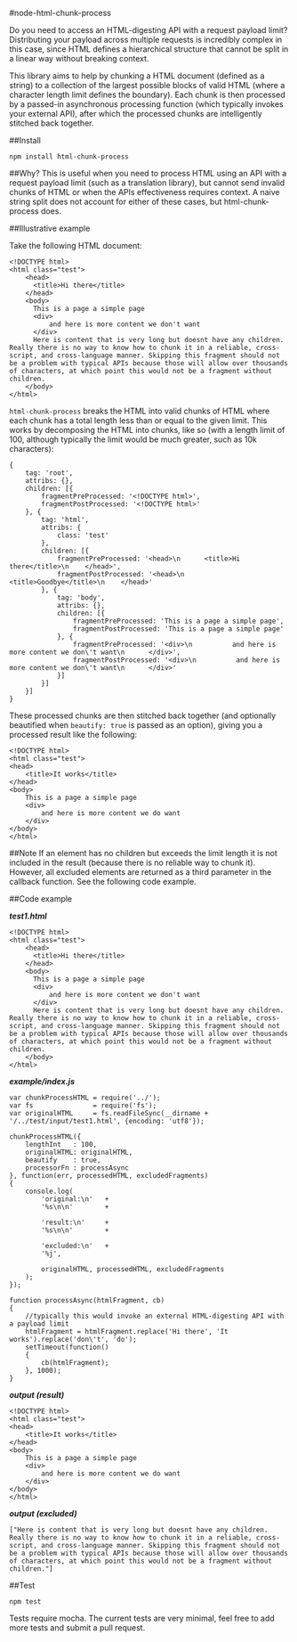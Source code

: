 #node-html-chunk-process

Do you need to access an HTML-digesting API with a request payload limit? Distributing your payload across multiple requests is incredibly complex in this case, since HTML defines a hierarchical structure that cannot be split in a linear way without breaking context.

This library aims to help by chunking a HTML document (defined as a string) to a collection of the largest possible blocks of valid HTML (where a character length limit defines the boundary). Each chunk is then processed by a passed-in asynchronous processing function (which typically invokes your external API), after which the processed chunks are intelligently stitched back together.

##Install

    npm install html-chunk-process

##Why?
This is useful when you need to process HTML using an API with a request payload limit (such as a translation library), but cannot send invalid chunks of HTML or when the APIs effectiveness requires context. A naive string split does not account for either of these cases, but html-chunk-process does.

##Illustrative example

Take the following HTML document:

    <!DOCTYPE html>
    <html class="test">
        <head>
          <title>Hi there</title>
        </head>
        <body>
          This is a page a simple page
          <div>
              and here is more content we don't want
          </div>
          Here is content that is very long but doesnt have any children. Really there is no way to know how to chunk it in a reliable, cross-script, and cross-language manner. Skipping this fragment should not be a problem with typical APIs because those will allow over thousands of characters, at which point this would not be a fragment without children.
        </body>
    </html>

`html-chunk-process` breaks the HTML into valid chunks of HTML where each chunk has a total length less than or equal to the given limit. This works by decomposing the HTML into chunks, like so (with a length limit of 100, although typically the limit would be much greater, such as 10k characters):

    {
        tag: 'root',
        attribs: {},
        children: [{
            fragmentPreProcessed: '<!DOCTYPE html>',
            fragmentPostProcessed: '<!DOCTYPE html>'
        }, {
            tag: 'html',
            attribs: {
                class: 'test'
            },
            children: [{
                fragmentPreProcessed: '<head>\n      <title>Hi there</title>\n    </head>',
                fragmentPostProcessed: '<head>\n      <title>Goodbye</title>\n    </head>'
            }, {
                tag: 'body',
                attribs: {},
                children: [{
                    fragmentPreProcessed: 'This is a page a simple page',
                    fragmentPostProcessed: 'This is a page a simple page'
                }, {
                    fragmentPreProcessed: '<div>\n          and here is more content we don\'t want\n      </div>',
                    fragmentPostProcessed: '<div>\n          and here is more content we don\'t want\n      </div>'
                }]
            }]
        }]
    }

These processed chunks are then stitched back together (and optionally beautified when `beautify: true` is passed as an option), giving you a processed result like the following:

    <!DOCTYPE html>
    <html class="test">
    <head>
        <title>It works</title>
    </head>
    <body>
        This is a page a simple page
        <div>
            and here is more content we do want
        </div>
    </body>
    </html>

##Note
If an element has no children but exceeds the limit length it is not included in the result (because there is no reliable way to chunk it). However, all excluded elements are returned as a third parameter in the callback function. See the following code example.

##Code example

___test1.html___

    <!DOCTYPE html>
    <html class="test">
        <head>
          <title>Hi there</title>
        </head>
        <body>
          This is a page a simple page
          <div>
              and here is more content we don't want
          </div>
          Here is content that is very long but doesnt have any children. Really there is no way to know how to chunk it in a reliable, cross-script, and cross-language manner. Skipping this fragment should not be a problem with typical APIs because those will allow over thousands of characters, at which point this would not be a fragment without children.
        </body>
    </html>

___example/index.js___

    var chunkProcessHTML = require('../');
    var fs               = require('fs');
    var originalHTML     = fs.readFileSync(__dirname + '/../test/input/test1.html', {encoding: 'utf8'});

    chunkProcessHTML({
        lengthInt   : 100,
        originalHTML: originalHTML,
        beautify    : true,
        processorFn : processAsync
    }, function(err, processedHTML, excludedFragments)
    {
        console.log(
            'original:\n'   +
            '%s\n\n'        +

            'result:\n'     +
            '%s\n\n'        +

            'excluded:\n'   +
            '%j',

            originalHTML, processedHTML, excludedFragments
        );
    });

    function processAsync(htmlFragment, cb)
    {
        //typically this would invoke an external HTML-digesting API with a payload limit
        htmlFragment = htmlFragment.replace('Hi there', 'It works').replace('don\'t', 'do');
        setTimeout(function()
        {
            cb(htmlFragment);
        }, 1000);   
    }

___output (result)___

    <!DOCTYPE html>
    <html class="test">
    <head>
        <title>It works</title>
    </head>
    <body>
        This is a page a simple page
        <div>
            and here is more content we do want
        </div>
    </body>
    </html>

___output (excluded)___

    ["Here is content that is very long but doesnt have any children. Really there is no way to know how to chunk it in a reliable, cross-script, and cross-language manner. Skipping this fragment should not be a problem with typical APIs because those will allow over thousands of characters, at which point this would not be a fragment without children."]

##Test

    npm test

Tests require mocha. The current tests are very minimal, feel free to add more tests and submit a pull request.